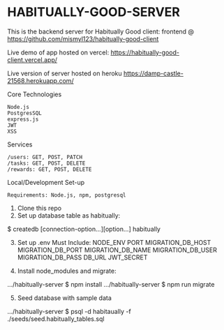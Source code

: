 # HABITUALLY-GOOD-SERVER

This is the backend server for Habitually Good client: frontend @ 
https://github.com/mismyl123/habitually-good-client

Live demo of app hosted on vercel:
https://habitually-good-client.vercel.app/

Live version of server hosted on heroku 
 https://damp-castle-21568.herokuapp.com/

Core Technologies

    Node.js
    PostgresSQL
    express.js
    JWT
    XSS

Services

    /users: GET, POST, PATCH
    /tasks: GET, POST, DELETE
    /rewards: GET, POST, DELETE

Local/Development Set-up

    Requirements: Node.js, npm, postgresql

1. Clone this repo
2. Set up database table as habitually:

$ createdb [connection-option...][option...] habitually

3. Set up .env
        Must Include:
        NODE_ENV
        PORT
        MIGRATION_DB_HOST
        MIGRATION_DB_PORT
        MIGRATION_DB_NAME
        MIGRATION_DB_USER
        MIGRATION_DB_PASS
        DB_URL
        JWT_SECRET

4. Install node_modules and migrate:

.../habitually-server $ npm install
.../habitually-server $ npm run migrate

5. Seed database with sample data

.../habitually-server $ psql -d habitaually -f ./seeds/seed.habitually_tables.sql

